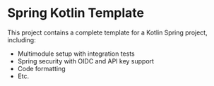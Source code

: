 # Spring Kotlin Template

This project contains a complete template for a Kotlin Spring project, including:
- Multimodule setup with integration tests
- Spring security with OIDC and API key support
- Code formatting
- Etc.
